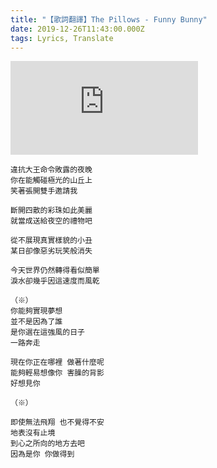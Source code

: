 ```yaml
---
title: "【歌詞翻譯】The Pillows - Funny Bunny"
date: 2019-12-26T11:43:00.000Z
tags: Lyrics, Translate
---
```


<iframe title="The Pillows - Funny Bunny" src="https://www.youtube.com/embed/f92VWkYl8CI" frameborder="0" allow="accelerometer; autoplay; clipboard-write; encrypted-media; gyroscope; picture-in-picture" allowfullscreen></iframe>

```
違抗大王命令敗露的夜晚
你在能觸碰極光的山丘上
笑著張開雙手邀請我

斷開四散的彩珠如此美麗
就當成送給夜空的禮物吧

從不展現真實樣貌的小丑
某日卻像惡劣玩笑般消失

今天世界仍然轉得看似簡單
淚水卻幾乎因這速度而風乾

（※）
你能夠實現夢想
並不是因為了誰
是你選在這強風的日子
一路奔走

現在你正在哪裡 做著什麼呢
能夠輕易想像你 害臊的背影
好想見你

（※）

即使無法飛翔 也不覺得不安
地表沒有止境
到心之所向的地方去吧
因為是你 你做得到
```
